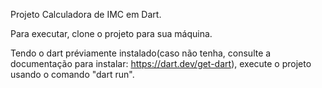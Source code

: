 Projeto Calculadora de IMC em Dart.

Para executar, clone o projeto para sua máquina.

Tendo o dart préviamente instalado(caso não tenha, consulte a documentação para instalar: https://dart.dev/get-dart), execute o projeto usando o comando "dart run".

